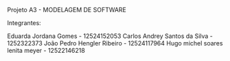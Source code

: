 Projeto A3 - MODELAGEM DE SOFTWARE

Integrantes:

Eduarda Jordana Gomes - 12524152053
Carlos Andrey Santos da Silva - 1252322373
João Pedro Hengler Ribeiro - 12524117964
Hugo michel soares lenita meyer - 12522146218
